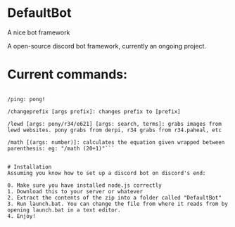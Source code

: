 # DefaultBot
A nice bot framework

A open-source discord bot framework, currently an ongoing project. 

# Current commands:

```/help: links this webpage :P

/ping: pong!

/changeprefix [args prefix]: changes prefix to [prefix]

/lewd [args: pony/r34/e621] [args: search, terms]: grabs images from lewd websites. pony grabs from derpi, r34 grabs from r34.paheal, etc

/math [(args: number)]: calculates the equation given wrapped between parenthesis: eg: "/math (20+1)"```


# Installation
Assuming you know how to set up a discord bot on discord's end:

0. Make sure you have installed node.js correctly
1. Download this to your server or whatever
2. Extract the contents of the zip into a folder called "DefaultBot"
3. Run launch.bat. You can change the file from where it reads from by opening launch.bat in a text editor.
4. Enjoy!
